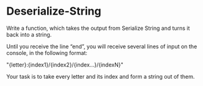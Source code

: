 # Deserialize-String

Write a function, which takes the output from Serialize String and turns it back into a string. 

Until you receive the line “end”, you will receive several lines of input on the console, in the following format: 

"{letter}:{index1}/{index2}/{index…}/{indexN}" 

Your task is to take every letter and its index and form a string out of them. 
